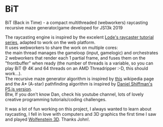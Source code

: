 # BiT
BiT (Back in Time) - a compact multithreaded (webworkers) raycasting recursive maze generator/game developed for JS13k 2019

The raycasting engine is inspired by the excelent [Lode's raycaster tutorial series](https://lodev.org/cgtutor/raycasting.html), adapted to work on the web platform.  
It uses webworkers to share the work on multiple cores:  
the main thread manages the gameloop (input, gamelogic) and orchestrates 2 webworkers that render each 1 partial frame, and fuses them on the "frontbuffer" when ready (the number of threads is a variable, so you can play BiT @ 4K and 64 threads on an AMD Threadripper :-D, this should work...).  
The recursive maze generator algorithm is inspired by [this](https://en.wikipedia.org/wiki/Maze_generation_algorithm#Recursive_division_method) wikipedia page  
and the A* (A-star) pathfinding algorithm is inspired by [Daniel Shiffman's P5.js version](https://www.youtube.com/watch?v=aKYlikFAV4k).  
Btw, If you don't know Dan, check his youtube channel, lots of lovely creative programming tutorials/coding challenges.  

It was a lot of fun working on this project, I always wanted to learn about raycasting, I fell in love with computers and 3D graphics the first time I saw and played [Wolfenstein 3D](https://en.wikipedia.org/wiki/Wolfenstein_3D). Thanks John!.

